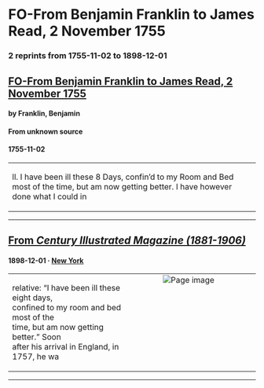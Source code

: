 
# FO-From Benjamin Franklin to James Read, 2 November 1755

### 2 reprints from 1755-11-02 to 1898-12-01

## [FO-From Benjamin Franklin to James Read, 2 November 1755](https://founders.archives.gov/documents/Franklin/01-06-02-0104)

#### by Franklin, Benjamin

#### From unknown source

#### 1755-11-02

<table style="width: 100%;"><tr><td style="width: 50%">

ll. I have been ill these 8 Days, confin’d to my Room and Bed most of the time, but am now getting better. I have however done what I could in 
</td></tr></table>

---

## [From _Century Illustrated Magazine (1881-1906)_](https://archive.org/details/sim_century-illustrated-monthly-magazine_1898-12_57_2/page/n142/mode/1up?view=theater)

#### 1898-12-01 &middot; [New York](http://dbpedia.org/resource/New_York_City)

<table style="width: 100%;"><tr><td style="width: 50%">

  
relative: “I have been ill these eight days,  
confined to my room and bed most of the  
time, but am now getting better.” Soon  
after his arrival in England, in 1757, he wa
</td><td style="width: 50%; max-height: 75%; margin: auto; display: block;">
<img alt="Page image" src="https://iiif.archive.org/iiif/sim_century-illustrated-monthly-magazine_1898-12_57_2&#0036;142/pct:10.120000,51.619870,35.240000,5.129590/600,/0/default.jpg"/>
</td>
</tr></table>

---

